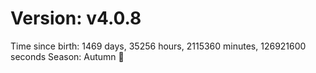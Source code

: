 # Version: v4.0.8
Time since birth: 1469 days, 35256 hours, 2115360 minutes, 126921600 seconds
Season: Autumn 🍁
